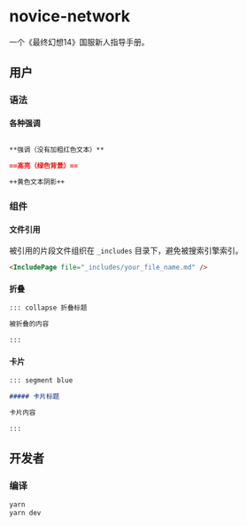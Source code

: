 # novice-network

一个《最终幻想14》国服新人指导手册。

## 用户

### 语法

#### 各种强调

```markdown

**强调（没有加粗红色文本）**

==高亮（绿色背景）==

++黄色文本阴影++

```

### 组件

#### 文件引用

被引用的片段文件组织在 `_includes` 目录下，避免被搜索引擎索引。

```html
<IncludePage file="_includes/your_file_name.md" />
```

#### 折叠

```markdown
::: collapse 折叠标题

被折叠的内容

:::
```

#### 卡片

```markdown
::: segment blue

##### 卡片标题

卡片内容

:::
```

## 开发者

### 编译

```bash
yarn
yarn dev
```
